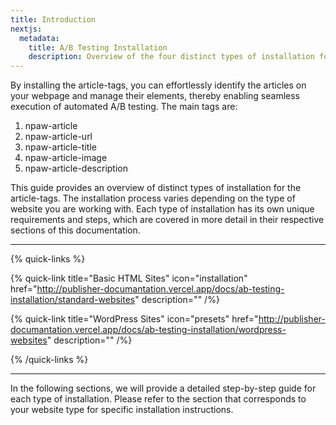 ```yaml
---
title: Introduction
nextjs:
  metadata:
    title: A/B Testing Installation
    description: Overview of the four distinct types of installation for the Publisher Analytics plugin.
---
```


By installing the article-tags, you can effortlessly identify the articles on your webpage and manage their elements, thereby enabling seamless execution of automated A/B testing. The main tags are:

1. npaw-article
2. npaw-article-url
3. npaw-article-title
4. npaw-article-image
5. npaw-article-description

This guide provides an overview of distinct types of installation for the article-tags. The installation process varies depending on the type of website you are working with. Each type of installation has its own unique requirements and steps, which are covered in more detail in their respective sections of this documentation.

---

{% quick-links %}

{% quick-link title="Basic HTML Sites" icon="installation" href="http://publisher-documantation.vercel.app/docs/ab-testing-installation/standard-websites" description="" /%}

{% quick-link title="WordPress Sites" icon="presets" href="http://publisher-documantation.vercel.app/docs/ab-testing-installation/wordpress-websites" description="" /%}

{% /quick-links %}

---

In the following sections, we will provide a detailed step-by-step guide for each type of installation. Please refer to the section that corresponds to your website type for specific installation instructions.
